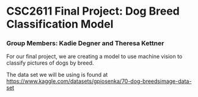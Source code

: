 # CSC2611 Final Project: Dog Breed Classification Model
### Group Members: Kadie Degner and Theresa Kettner

For our final project, we are creating a model to use machine vision to classify pictures of dogs by breed.

The data set we will be using is found at https://www.kaggle.com/datasets/gpiosenka/70-dog-breedsimage-data-set

